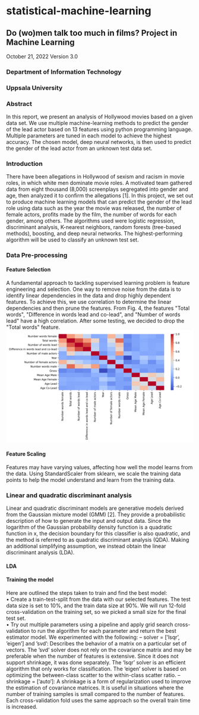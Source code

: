 # statistical-machine-learning
## Do (wo)men talk too much in films? Project in Machine Learning
October 21, 2022
Version 3.0

### Department of Information Technology
### Uppsala University

### Abstract
In this report, we present an analysis of Hollywood movies based on a given
data set. We use multiple machine-learning methods to predict the gender of the
lead actor based on 13 features using python programming language. Multiple
parameters are tuned in each model to achieve the highest accuracy. The chosen
model, deep neural networks, is then used to predict the gender of the lead actor
from an unknown test data set.

### Introduction
There have been allegations in Hollywood of sexism and racism in movie roles, in which white men
dominate movie roles. A motivated team gathered data from eight thousand (8,000) screenplays
segregated into gender and age, then analyzed it to confirm the allegations [1]. In this project, we
set out to produce machine learning models that can predict the gender of the lead role using data
such as the year the movie was released, the number of female actors, profits made by the film,
the number of words for each gender, among others. The algorithms used were logistic regression,
discriminant analysis, K-nearest neighbors, random forests (tree-based methods), boosting, and deep
neural networks. The highest-performing algorithm will be used to classify an unknown test set.

### Data Pre-processing
#### Feature Selection
A fundamental approach to tackling supervised learning problem is feature engineering and selection.
One way to remove noise from the data is to identify linear dependencies in the data and drop highly
dependent features. To achieve this, we use correlation to determine the linear dependencies and then
prune the features.
From Fig. 4, the features "Total words", "Difference in words lead and co-lead", and "Number of
words lead" have a high correlation. After some testing, we decided to drop the "Total words" feature.
![alt text](https://github.com/Dna072/statistical-machine-learning/blob/master/feature_corr.png "Figure 4: Grid of correlations between input columns")

#### Feature Scaling
Features may have varying values, affecting how well the model learns from the data. Using
StandardScaler from sklearn, we scale the training data points to help the model understand and learn
from the training data.

### Linear and quadratic discriminant analysis
Linear and quadratic discriminant models are generative models derived from the Gaussian mixture 
model (GMM) [2]. They provide a probabilistic description of how to generate the input and output
data. Since the logarithm of the Gaussian probability density function is a quadratic function in x,
the decision boundary for this classifier is also quadratic, and the method is referred to as quadratic
discriminant analysis (QDA). Making an additional simplifying assumption, we instead obtain the
linear discriminant analysis (LDA).

#### LDA
#### Training the model
Here are outlined the steps taken to train and find the best model:<br />
• Create a train-test-split from the data with our selected features. The test data size is set to 
10%, and the train data size at 90%. We will run 12-fold cross-validation on the training set, so we picked a small size for the final test set.<br />
• Try out multiple parameters using a pipeline and apply grid search cross-validation to run the algorithm for each parameter and return the best estimator model. We experimented with the following:
  – solver = [’lsqr’, ’eigen’] and ’svd’: Describes the behavior of a matrix on a particular set of vectors. The ’svd’ solver does not rely on the covariance matrix and may be preferable when the number of features is extensive. Since it does not support shrinkage, it was done separately. The ‘lsqr’ solver is an efficient algorithm that only works for classification. The ‘eigen’ solver is based on optimizing the between-class scatter to the within-class scatter ratio.
 – shrinkage = [’auto’]: A shrinkage is a form of regularization used to improve the estimation of covariance matrices. It is useful in situations where the number of training samples is small compared to the number of features. Each cross-validation fold uses the same approach so the overall train time is increased.
